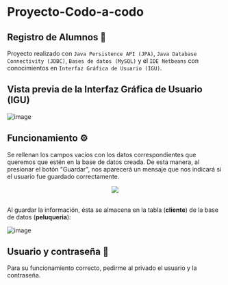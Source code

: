 # Proyecto-Codo-a-codo
<div align="center"> <a href="https://agenciadeaprendizaje.bue.edu.ar/" title="Agencia de Aprendizaje a lo Largo de la Vida - " <img src="https://agenciadeaprendizaje.bue.edu.ar/wp-content/uploads/2020/11/logos-header.png" alt="Agencia de Aprendizaje a lo Largo de la Vida" data-retina="https://agenciadeaprendizaje.bue.edu.ar/wp-content/uploads/2020/11/logos-header.png"> </a>
</div>

## Registro de Alumnos 🐾
Proyecto realizado con ```Java Persistence API (JPA)```, ```Java Database Connectivity (JDBC)```, ```Bases de datos (MySQL)``` y el ```IDE Netbeans``` con conocimientos en ```Interfaz Gráfica de Usuario (IGU)```.  

## Vista previa de la Interfaz Gráfica de Usuario (IGU)

![image](https://user-images.githubusercontent.com/83146564/142158599-7f3a7d9b-6c6c-4d55-a5fb-ec6103f5e0b2.png)

## Funcionamiento ⚙️
Se rellenan los campos vacíos con los datos correspondientes que queremos que estén en la base de datos creada. De esta manera, al presionar el botón "Guardar", nos aparecerá un mensaje que nos indicará si el usuario fue guardado correctamente. 

<div align="center"><img src=https://user-images.githubusercontent.com/83146564/142158836-ddaa53b7-ba52-45e4-b801-dbd5abc4741f.png></div>
<br>

Al guardar la información, ésta se almacena en la tabla (**cliente**) de la base de datos (**peluqueria**):


![image](https://user-images.githubusercontent.com/83146564/142159286-9ee90e96-8bc9-440a-baf8-94a38e0fa190.png)

## Usuario y contraseña 🔑

Para su funcionamiento correcto, pedirme al privado el usuario y la contraseña.
